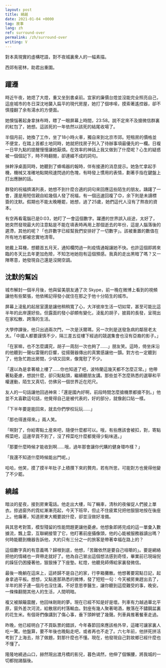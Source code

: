 ```yaml
---
layout: post
title: 繞越
date: 2021-01-04 +0000
tag: 故事
lang: zh
ref: surround-over
permalink: /zh/surround-over
writing: V
---
```


對本真現實的虛構呓語，對不夜城裏衆人的一幅素描。

西郊有密林，助君出重圍。

## 躍遷

時近午夜，她熄了大燈，重又坐到書桌前。宜家的廉價台燈並沒能完全照亮自己，這座城市的冬日深沈地襲入扁平的現代房屋，她打了個哆嗦，摸索著遙控器，卻不慎撞翻了余有湯水的方便面。

她懊惱著起身拿抹布時，瞟了一眼屏幕上時間，23:58。說不定來不及搶微信群裏的紅包了，她想。這該死的一年依然以該死的結尾收場了。

半個月前，她換了工作，坐了18小時火車，獨自來到北京市郊。短租房的價格並不便宜，在踏上首都土地同時，她就把找房子列入了待辦事項最優先的一欄。日複一日早九點的提醒慢慢讓她厭煩。在效率的神話上我又做到了什麼呢？心生的疑惑被一個個記下，時不時翻閱，卻連綴不成的詞句。

抹幹淨桌面同時，她聽到了蜂鳴器的報時，伴有接連的消息提示。她急忙拿起手機，機械又准確地點開飛速閃過的色塊，有時發上慣用的表情，劃著手指在鍵盤上打出應酬的話。

群發的祝福擠滿列表，她想不到什麼合適的詞句來回應這些陌生的朋友。躊躇了一會，還是用短信親自給幾個人發了祝福，有一個迅速回複了😊，余下則是未讀標簽的沈默。假期也不能太晚睡罷，她想，過了25歲，她們這代人沒有了熬夜的資本。

有空再看電腦已是0:03，她盯了一會這個數字。躍遷的世界誤入歧途，太好了，她突然發現最大的注意點是不能在填表時再用上那個逝去的年份，這是人腦落後的遲滯，其他的呢？「也許數字已經幫我們安排好了一切數字」。該被重置的數值在所有地方都被忠實地清零。

她戴上耳機，想聽首五月天，通知欄閃過一則疫情通報讓她不快。也許這個即將來臨的冬天比去年更加危險，不知怎地她抱有這個預感。我真的走出黑暗了嗎？又一陣寒意，她發現自己還是沒開空調。

## 沈默的幫凶

城市解封一個半月後，他與留美朋友通了次 Skype，前一晚在微博上看到的視頻讓他有些緊張，他依稀記得發小就住在那之于他十分陌生的城市。

屏幕上淩亂的起居室還是讓他稍稍寬了心，大洋彼岸生活一切如常，甚至可能比這半年的此岸還好些。但露面的發小卻頗有變化，淩亂的胡子，披肩的長發，呈現出在家松散、跨落的生活。

大學停課後，他只出過兩次門，一次是沃爾瑪，另一次則是送發急病的鄰居老太太。「中國人都要謹慎不少，隔三差五從樓下經過的競選集會也沒有亞裔的影子。」

「在家嘛，也不怎麼講究，胡子一周刮一次也夠了……」朋友笑。這時，倚坐床沿的他聽到一聲似雷聲的巨響，從揚聲器傳出的真實感讓他一顫。對方也一定聽到了，他急忙跑出房間，少頃又回來，像寬慰了不少。

「還以為是拿著槍上樓了……你也知道了吧，波特蘭這幾天都不怎麼正常。」他帶著點憂慮，想說什麼，卻只點點頭，繼續聽朋友講。那些並不怎麼熟悉的選舉和平權運動，陌生又真切，仿佛另一個世界近在咫尺。

友人的一句話讓他回過神來：「還是國內好啊，前段時間怎麼搶機票都搶不到。」他並不太喜歡這句話，他覺得自己是被代表的，好的部分，就像創口貼一樣。

「下半年要是能回來，就去你們學校玩玩……」

「那也得進得來。」兩人笑。

「啊對了，你給寄點土産來吧，隨便什麼都可以。哦，有些應該會被扣，對，寄點榨菜吧，這邊早買不到了，沒了榨菜吃什麼都覺得少點味道。」

「那要什麼時候才能收到啊……哦，過年那會讓你代購的健身環咋樣？」

「我還不知道什麼時候能出門呢。」

哈哈，他笑，摸了摸半年肚子上積攢下來的贅肉，若有所思，可能對方也覺得他變了不少罷。

## 繞越

暗淡的星夜，接到房東電話。他走出大樓，叫了輛車，清秋的夜催促人們披上單衣。掠過窗外的霓虹漸漸亮起，今天下班早，但止不住疲累兒把他狠狠地按在後座上。他癱著，知道房東大概要說什麼，卻並沒做好准備。

與其思考對策，模型殘留的性能問題更讓他憂慮。他想象即將完成的這一單彙入數據流，飄上雲，互聯網接管了它，他盯著前座攝像頭，他的心能被服務器讀出嗎？何時能聽到機器告訴他，大約只有三分之一的旅客是帶著幸福在路上的？

這個數字真的有意義嗎？歸根到底，他想，「苦難依然是要自己咀嚼的」。要是網絡把他的情緒也一齊帶走就好了。他為自己冒出這個想法感到奇怪，畢業前已現端倪的躁狂仍困擾著他，狠狠捶了下座墊。紅燈，他聽見師傅給家裏發微信。

最後一晚躺在這床上，這終歸不是自己的家，行李箱攤散。他想著要寫點日記，起身拿過平板。想想，又點進那熟悉的微博，發了短短一句：今天被房東趕出去了，半年的房子連一個月也沒住滿，不好意思李醫生，讓你聽到這麼難受的事，晚安。一條條翻閱其他人的生活，人間明暗。

複又被顛簸震醒，他回味剛剛的夢。現在已經不知是好是壞。列車有力越過華北平原，窗外差次河流，給散居的村落輸血。對座有幾人聚著喝酒，散落在不鏽鋼盆裏的花生米。有個哥們像講到了傷心事，垂下頭幹號了幾聲。列車員推著餐車走過。

昨晚，他已經明白了不買臥票的錯誤，今年春節回來應該格外早，這確可讓家裏人吃一驚。他盤算，要不年後也晚點走吧，或者再也不走了。六七年前，他拼死拼活考到了上海去，除了做題，對那什麼也不懂。現在，他發現自己對故鄉已經什麼也不懂了。

隆隆地繞過山口，赫然現出渡月橋的影兒，暮色谒然，他伸了個懶腰，將我城的一切都抛諸腦後。

